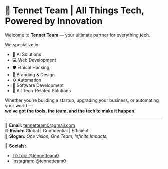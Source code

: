 # 🤖 Tennet Team | All Things Tech, Powered by Innovation

Welcome to **Tennet Team** — your ultimate partner for everything tech.

We specialize in:
- 🧠 AI Solutions
- 💻 Web Development
- 🛡️ Ethical Hacking
- 🎨 Branding & Design
- ⚙️ Automation
- 🧩 Software Development
- 🚀 All Tech-Related Solutions

Whether you're building a startup, upgrading your business, or automating your world —  
**we’ve got the tools, the team, and the tech to make it happen.**

---

📧 **Email:** [tennetteam0@gmail.com](mailto:tennetteam0@gmail.com)  
🌐 **Reach:** Global | Confidential | Efficient  
🧭 **Slogan:** *One vision, One Team, Infinite Impacts.*

📱 **Socials:**  
- [TikTok: @tennetteam0](https://www.tiktok.com/@tennetteam0)  
- [Instagram: @tennetteam0](https://instagram.com/tennetteam0)
